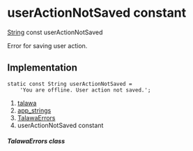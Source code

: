 
<div>

# userActionNotSaved constant

</div>


[String](https://api.flutter.dev/flutter/dart-core/String-class.html)
const userActionNotSaved



Error for saving user action.



## Implementation

``` language-dart
static const String userActionNotSaved =
    'You are offline. User action not saved.';
```







1.  [talawa](../../index.md)
2.  [app_strings](../../constants_app_strings/)
3.  [TalawaErrors](../../constants_app_strings/TalawaErrors-class.md)
4.  userActionNotSaved constant

##### TalawaErrors class







